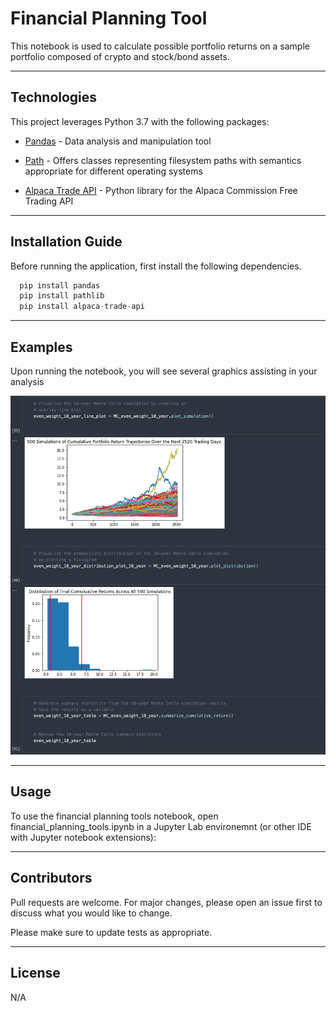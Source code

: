 # Financial Planning Tool

This notebook is used to calculate possible portfolio returns on a sample portfolio composed of crypto and stock/bond assets. 

---

## Technologies

This project leverages Python 3.7 with the following packages:

* [Pandas](https://pandas.pydata.org/docs/) - Data analysis and manipulation tool

* [Path](https://docs.python.org/3/library/pathlib.html) - Offers classes representing filesystem paths with semantics appropriate for different operating systems

* [Alpaca Trade API](https://pypi.org/project/alpaca-trade-api/) - Python library for the Alpaca Commission Free Trading API

---

## Installation Guide

Before running the application, first install the following dependencies.

```python
  pip install pandas
  pip install pathlib
  pip install alpaca-trade-api
```

---

## Examples

Upon running the notebook, you will see several graphics assisting in your analysis

![MC Simulation](./images/financial_planning_tools.png)

---

## Usage

To use the financial planning tools notebook, open financial_planning_tools.ipynb in a Jupyter Lab environemnt (or other IDE with Jupyter notebook extensions):

---

## Contributors

Pull requests are welcome. For major changes, please open an issue first to discuss what you would like to change.

Please make sure to update tests as appropriate.

---

## License

N/A
